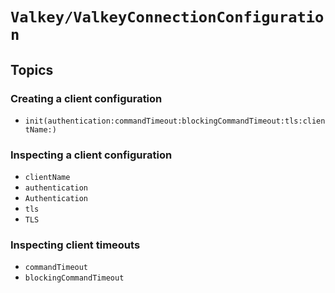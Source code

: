 # ``Valkey/ValkeyConnectionConfiguration``

## Topics

### Creating a client configuration

- ``init(authentication:commandTimeout:blockingCommandTimeout:tls:clientName:)``

### Inspecting a client configuration

- ``clientName``
- ``authentication``
- ``Authentication``
- ``tls``
- ``TLS``

### Inspecting client timeouts

- ``commandTimeout``
- ``blockingCommandTimeout``
